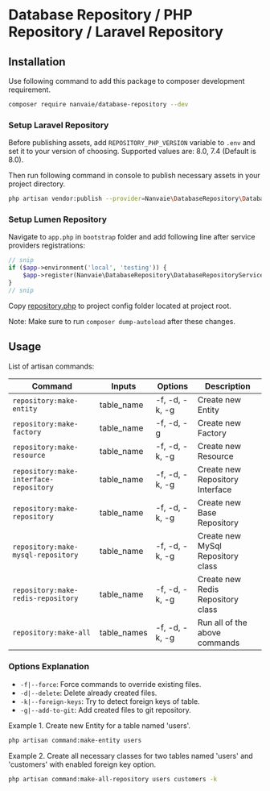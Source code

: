 # Database Repository / PHP Repository / Laravel Repository

## Installation
Use following command to add this package to composer development requirement.
```bash
composer require nanvaie/database-repository --dev
```

### Setup Laravel Repository
Before publishing assets, add `REPOSITORY_PHP_VERSION` variable to `.env` and set it to your version of choosing. Supported values are: 8.0, 7.4 (Default is 8.0).

Then run following command in console to publish necessary assets in your project directory. 
```bash
php artisan vendor:publish --provider=Nanvaie\DatabaseRepository\DatabaseRepositoryServiceProvider
```

### Setup Lumen Repository
Navigate to `app.php` in `bootstrap` folder and add following line after service providers registrations:
```php
// snip
if ($app->environment('local', 'testing')) {
    $app->register(Nanvaie\DatabaseRepository\DatabaseRepositoryServiceProvider::class);
}
// snip
```
Copy [repository.php](config/repository.php) to project config folder located at project root.

Note: Make sure to run `composer dump-autoload` after these changes.

## Usage
List of artisan commands:

| Command                                | Inputs      | Options        | Description                       |
|----------------------------------------|-------------|----------------|-----------------------------------|
| `repository:make-entity`               | table_name  | -f, -d, -k, -g | Create new Entity                 |
| `repository:make-factory`              | table_name  | -f, -d, -g     | Create new Factory                |
| `repository:make-resource`             | table_name  | -f, -d, -k, -g | Create new Resource               |
| `repository:make-interface-repository` | table_name  | -f, -d, -k, -g | Create new Repository Interface   |
| `repository:make-repository`           | table_name  | -f, -d, -k, -g | Create new Base Repository        |
| `repository:make-mysql-repository`     | table_name  | -f, -d, -k, -g | Create new MySql Repository class |
| `repository:make-redis-repository`     | table_name  | -f, -d, -k, -g | Create new Redis Repository class |
| `repository:make-all`                  | table_names | -f, -d, -k, -g | Run all of the above commands     |

### Options Explanation
- `-f|--force`: Force commands to override existing files.
- `-d|--delete`: Delete already created files.
- `-k|--foreign-keys`: Try to detect foreign keys of table.
- `-g|--add-to-git`: Add created files to git repository.

Example 1. Create new Entity for a table named 'users'.
```bash
php artisan command:make-entity users
```

Example 2. Create all necessary classes for two tables named 'users' and 'customers' with enabled foreign key option.
```bash
php artisan command:make-all-repository users customers -k
```
